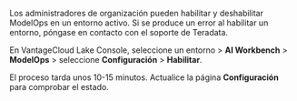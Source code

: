 Los administradores de organización pueden habilitar y deshabilitar ModelOps en un entorno activo. Si se produce un error al habilitar un entorno, póngase en contacto con el soporte de Teradata.

En VantageCloud Lake Console, seleccione un entorno \> **AI Workbench** \> **ModelOps** \> seleccione **Configuración** \> **Habilitar**.

El proceso tarda unos 10-15 minutos. Actualice la página **Configuración** para comprobar el estado.
